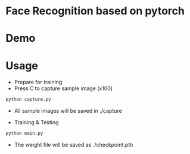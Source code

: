 # Face Recognition based on pytorch
# Demo


# Usage
* Prepare for training
* Press C to capture sample image (x100)
```bash
python capture.py
```

* All sample images will be saved in ./capture 

* Training & Testing
```bash
python main.py
```
* The weight file will be saved as ./checkpoint.pth


